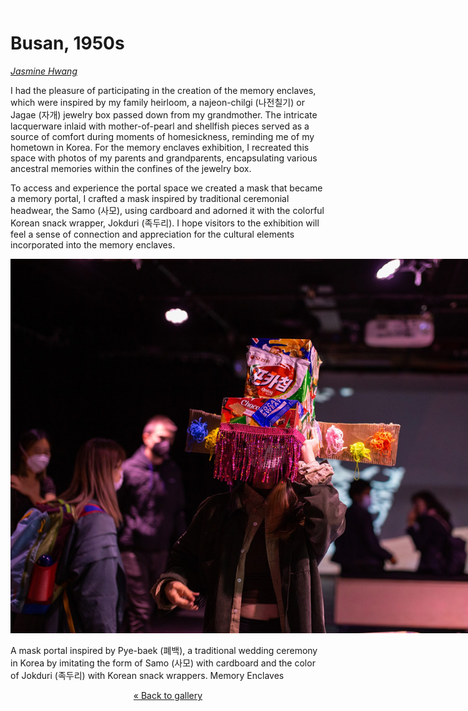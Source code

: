 <img style="float:left;" alt="" src="images/empty.png" />

# Busan, 1950s

_[Jasmine Hwang](https://www.jasminerhwang.com/)_

I had the pleasure of participating in the creation of the memory enclaves, which were inspired by my family heirloom, a najeon-chilgi (나전칠기) or Jagae (자개) jewelry box passed down from my grandmother. The intricate lacquerware inlaid with mother-of-pearl and shellfish pieces served as a source of comfort during moments of homesickness, reminding me of my hometown in Korea. For the memory enclaves exhibition, I recreated this space with photos of my parents and grandparents, encapsulating various ancestral memories within the confines of the jewelry box.

To access and experience the portal space we created a mask that became a memory portal, I crafted a mask inspired by traditional ceremonial headwear, the Samo (사모), using cardboard and adorned it with the colorful Korean snack wrapper, Jokduri (족두리). I hope visitors to the exhibition will feel a sense of connection and appreciation for the cultural elements incorporated into the memory enclaves.

<img src="images/jasmine-hwang-1.jpg" style="max-width:900px;" />

A mask portal inspired by Pye-baek (폐백), a traditional wedding ceremony in Korea by imitating the form of Samo (사모) with cardboard and the color of Jokduri (족두리) with Korean snack wrappers. 
Memory Enclaves




<center><p>

[&laquo; Back to gallery](#)

</p></center>

<style>

header {
  background-image: url('images/jasmine-hwang.jpg');
}

</style>


